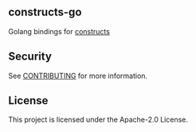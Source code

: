 ## constructs-go

Golang bindings for [constructs](https://github.com/aws/constructs)


## Security

See [CONTRIBUTING](CONTRIBUTING.md#security-issue-notifications) for more information.

## License

This project is licensed under the Apache-2.0 License.

